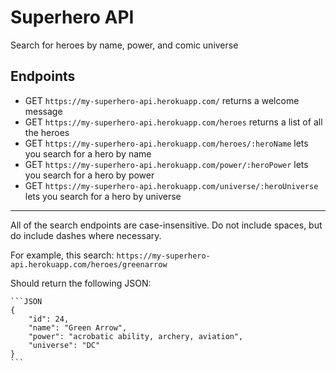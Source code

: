 # Superhero API

Search for heroes by name, power, and comic universe

## Endpoints

- GET `https://my-superhero-api.herokuapp.com/` returns a welcome message
- GET `https://my-superhero-api.herokuapp.com/heroes` returns a list of all the heroes
- GET `https://my-superhero-api.herokuapp.com/heroes/:heroName` lets you search for a hero by name
- GET `https://my-superhero-api.herokuapp.com/power/:heroPower` lets you search for a hero by power
- GET `https://my-superhero-api.herokuapp.com/universe/:heroUniverse` lets you search for a hero by universe

---

  All of the search endpoints are case-insensitive. Do not include spaces, but do include dashes where necessary.


  For example, this search: `https://my-superhero-api.herokuapp.com/heroes/greenarrow`


  Should return the following JSON:


    ```JSON
    {
        "id": 24,
        "name": "Green Arrow",
        "power": "acrobatic ability, archery, aviation",
        "universe": "DC"
    }
    ```